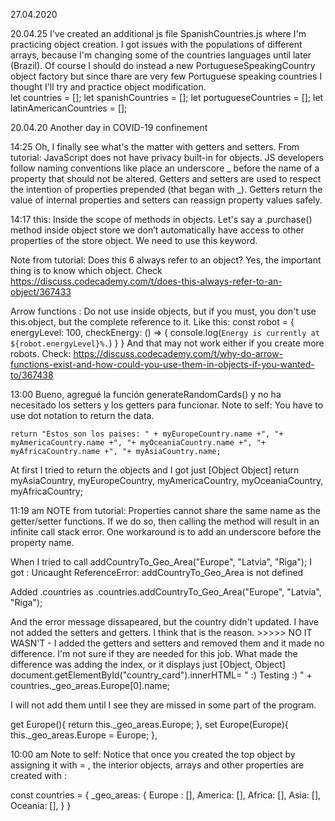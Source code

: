 27.04.2020


20.04.25 
I've created an additional js file SpanishCountries.js where I'm practicing object creation. I got issues with the populations of different arrays, because I'm changing some of the countries languages until later (Brazil). Of course I should do instead a new PortugueseSpeakingCountry object factory but since thare are very few Portuguese speaking countries I thought I'll try and practice object modification.  
let countries = [];
let spanishCountries = [];
let portugueseCountries = [];
let latinAmericanCountries = [];

20.04.20 Another day in COVID-19 confinement

14:25
Oh, I finally see what's the matter with getters and setters. 
From tutorial:   JavaScript does not have  privacy built-in for objects. JS developers follow naming conventions like place an underscore _ before the name of a property that should not be altered. 
Getters and setters are used to respect the intention of properties prepended (that began with _). Getters return the value of internal properties and setters can reassign property values safely.

14:17
this: Inside the scope of methods in objects. Let's say a .purchase() method inside object store we don’t automatically have access to other properties of the store object. We need to use this keyword.

Note from tutorial: Does this 6 always refer to an object? Yes, the important thing is to know which object. Check https://discuss.codecademy.com/t/does-this-always-refer-to-an-object/367433 

Arrow functions : Do not use inside objects, but if you must, you don't use this.object, but the complete reference to it.  Like this: 
const robot = {
  energyLevel: 100,
  checkEnergy: () => {
    console.log(`Energy is currently at ${robot.energyLevel}%.`)
  }
}
And that may not work either if you create more robots. Check: https://discuss.codecademy.com/t/why-do-arrow-functions-exist-and-how-could-you-use-them-in-objects-if-you-wanted-to/367438


13:00
Bueno, agregué la función generateRandomCards() y no ha necesitado los setters y los getters para funcionar. Note to self: You have to use dot notation to return the data.

    return "Estos son los paises: " + myEuropeCountry.name +", "+ myAmericaCountry.name +", "+ myOceaniaCountry.name +", "+ myAfricaCountry.name +", "+ myAsiaCountry.name;

 At first I tried to return the objects and I got just [Object Object]
 return myAsiaCountry, myEuropeCountry, myAmericaCountry, myOceaniaCountry, myAfricaCountry;



11:19 am
NOTE from tutorial:  Properties cannot share the same name as the getter/setter functions. If we do so, then calling the method will result in an infinite call stack error. One workaround is to add an underscore before the property name.

When I tried to call addCountryTo_Geo_Area("Europe", "Latvia", "Riga");
I got : Uncaught ReferenceError: addCountryTo_Geo_Area is not defined

Added .countries as .countries.addCountryTo_Geo_Area("Europe", "Latvia", "Riga");

And the error message dissapeared, but the country didn't updated. I have not added the setters and getters. I think that is the reason.  >>>>> NO IT WASN'T - I added the getters and setters and removed them and it made no difference. I'm not sure if they are needed for this job. What made the difference was adding the index, or it displays just [Object, Object]
document.getElementById("country_card").innerHTML= " :) Testing :) " + countries._geo_areas.Europe[0].name;

I will not add them until I see they are missed in some part of the program. 

get Europe(){
    return this._geo_areas.Europe;
},
set Europe(Europe){
    this._geo_areas.Europe = Europe;
},



10:00 am
Note to self: Notice that once you created the top object by assigning it with = , the interior objects, arrays and other properties are created with :

const countries = {
_geo_areas: {
  Europe : [],
  America: [],
  Africa: [],
  Asia: [],
  Oceania: [],
}
}





